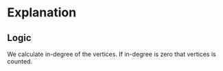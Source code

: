 # Explanation


## Logic
We calculate in-degree of the vertices. If in-degree is zero that vertices is counted.

